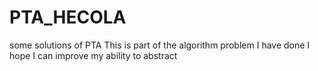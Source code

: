 # PTA_HECOLA
some solutions of PTA
This is part of the algorithm problem I have done
I hope I can improve my ability to abstract
